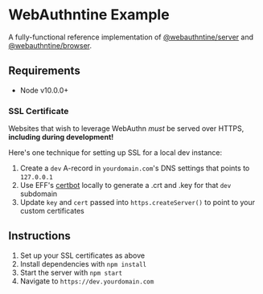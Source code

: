# WebAuthntine Example

A fully-functional reference implementation of [@webauthntine/server](../packages/server) and [@webauthntine/browser](../packages/browser).

## Requirements

- Node v10.0.0+

### SSL Certificate

Websites that wish to leverage WebAuthn _must_ be served over HTTPS, **including during development!**

Here's one technique for setting up SSL for a local dev instance:

1. Create a `dev` A-record in `yourdomain.com`'s DNS settings that points to `127.0.0.1`
2. Use EFF's [certbot](https://certbot.eff.org/) locally to generate a .crt and .key for that `dev` subdomain
3. Update `key` and `cert` passed into `https.createServer()` to point to your custom certificates

## Instructions

1. Set up your SSL certificates as above
2. Install dependencies with `npm install`
3. Start the server with `npm start`
4. Navigate to `https://dev.yourdomain.com`
